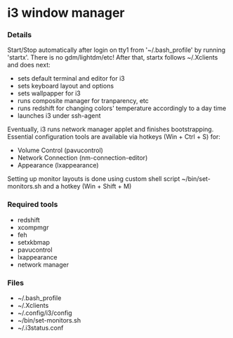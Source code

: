 # i3 window manager

### Details

Start/Stop automatically after login on tty1 from '~/.bash_profile' by running 'startx'.
There is no gdm/lightdm/etc!
After that, startx follows ~/.Xclients and does next:

* sets default terminal and editor for i3
* sets keyboard layout and options
* sets wallpapper for i3
* runs composite manager for tranparency, etc
* runs redshift for changing colors' temperature accordingly to a day time
* launches i3 under ssh-agent

Eventually, i3 runs network manager applet and finishes bootstrapping.
Essential configuration tools are available via hotkeys (Win + Ctrl + S) for:

* Volume Control (pavucontrol)
* Network Connection (nm-connection-editor)
* Appearance (lxappearance)

Setting up monitor layouts is done using custom shell script ~/bin/set-monitors.sh 
and a hotkey (Win + Shift + M)

### Required tools

* redshift
* xcompmgr
* feh
* setxkbmap
* pavucontrol
* lxappearance
* network manager

### Files

* ~/.bash_profile
* ~/.Xclients
* ~/.config/i3/config
* ~/bin/set-monitors.sh
* ~/.i3status.conf
